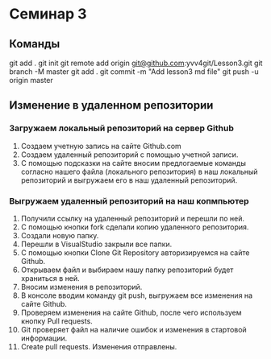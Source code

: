 # Семинар 3



## Команды
git add .
git init
git remote add origin git@github.com:yvv4git/Lesson3.git
git branch -M master
git add .
git commit -m "Add lesson3 md file"
git push -u origin master

## Изменение в удаленном репозитории

### Загружаем локальный репозиторий на сервер Github

1. Создаем учетную запись на сайте Github.com
2. Cоздаем удаленный репозиторий с помощью учетной записи.
3. С помощью подсказки на сайте вносим предлогаемые команды согласно нашего файла (локального репозитория) в наш локальный репозиторий и выгружаем его в наш удаленный репозиторий.

### Выгружаем удаленный репозиторий на наш копмпьютер

1. Получили ссылку на удаленный репозиторий и перешли по ней.
2. С помощью кнопки fork сделали копию удаленного репозитория.
3. Создали новую папку.
4. Перешли в VisualStudio закрыли все папки.
5. С помощью кнопки Clone Git Repository авторизируемся на сайте Github.
6. Открываем файл и выбираем нашу папку репозиторий будет храниться в ней.
7. Вносим изменения в репозиторий.
8. В консоле вводим команду git push, выгружаем все изменения на сайте Github.
9. Проверяем изменения на сайте Github, после чего используем кнопку Pull requests.
10. Git проверяет файл на наличие ошибок и изменения в стартовой информации.
11. Create pull requests. Изменения отправлены.
